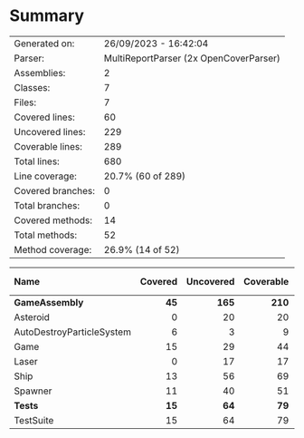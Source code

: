 ﻿# Summary
|||
|:---|:---|
| Generated on: | 26/09/2023 - 16:42:04 |
| Parser: | MultiReportParser (2x OpenCoverParser) |
| Assemblies: | 2 |
| Classes: | 7 |
| Files: | 7 |
| Covered lines: | 60 |
| Uncovered lines: | 229 |
| Coverable lines: | 289 |
| Total lines: | 680 |
| Line coverage: | 20.7% (60 of 289) |
| Covered branches: | 0 |
| Total branches: | 0 |
| Covered methods: | 14 |
| Total methods: | 52 |
| Method coverage: | 26.9% (14 of 52) |

|**Name**|**Covered**|**Uncovered**|**Coverable**|**Total**|**Line coverage**|**Covered**|**Total**|**Branch coverage**|**Covered**|**Total**|**Method coverage**|
|:---|---:|---:|---:|---:|---:|---:|---:|---:|---:|---:|---:|
|**GameAssembly**|**45**|**165**|**210**|**511**|**21.4%**|**0**|**0**|****|**11**|**39**|**28.2%**|
|Asteroid|0|20|20|62|0%|0|0||0|5|0%|
|AutoDestroyParticleSystem|6|3|9|19|66.6%|0|0||2|2|100%|
|Game|15|29|44|108|34%|0|0||4|9|44.4%|
|Laser|0|17|17|57|0%|0|0||0|2|0%|
|Ship|13|56|69|134|18.8%|0|0||3|12|25%|
|Spawner|11|40|51|131|21.5%|0|0||2|9|22.2%|
|**Tests**|**15**|**64**|**79**|**169**|**18.9%**|**0**|**0**|****|**3**|**13**|**23%**|
|TestSuite|15|64|79|169|18.9%|0|0||3|13|23%|
